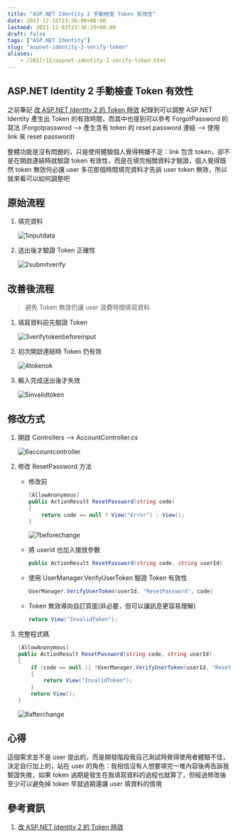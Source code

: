 ```yaml
---
title: "ASP.NET Identity 2 手動檢查 Token 有效性"
date: 2017-12-16T23:36:00+08:00
lastmod: 2021-11-03T23:36:29+08:00
draft: false
tags: ["ASP.NET Identity"]
slug: "aspnet-identity-2-verify-token"
aliases:
    - /2017/12/aspnet-identity-2-verify-token.html
---
```

## ASP.NET Identity 2 手動檢查 Token 有效性

之前筆記 [改 ASP.NET Identity 2 的 Token 時效](/2017/12/aspnet-identity-2-token-lifetime.html) 紀錄到可以調整 ASP.NET Identity 產生出 Token 的有效時間，而其中也提到可以參考 ForgotPassword 的寫法 (Forgotpasswrod --> 產生含有 token 的 reset password 連結 --> 使用 link 來 reset password)

整體功能是沒有問題的，只是使用體驗個人覺得稍嫌不足：link 包含 token，卻不是在開啟連結時就驗證 token 有效性，而是在填完相關資料才驗證，個人覺得既然 token 無效何必讓 user 多花那個時間填完資料才告訴 user token 無效，所以就來看可以如何調整吧

## 原始流程

1. 填完資料

    ![1inputdata](https://user-images.githubusercontent.com/3851540/34071870-8bccdd9a-e2b8-11e7-8a03-ab2df5c19eb5.png)

2. 送出後才驗證 Token 正確性

    ![2submitverify](https://user-images.githubusercontent.com/3851540/34071871-8c1aa6a6-e2b8-11e7-9bfc-ccf8afd6a159.png)

## 改善後流程

> 避免 Token 無效仍讓 user 浪費時間填寫資料

1. 填寫資料前先驗證 Token

    ![3verifytokenbeforeinput](https://user-images.githubusercontent.com/3851540/34071872-8c467ede-e2b8-11e7-9728-2934502318c8.png)

2. 初次開啟連結時 Token 仍有效

    ![4tokenok](https://user-images.githubusercontent.com/3851540/34071873-8c6f091c-e2b8-11e7-9a9a-7d02112edd7f.png)

3. 輸入完成送出後才失效

    ![5invalidtoken](https://user-images.githubusercontent.com/3851540/34071875-8ca7665e-e2b8-11e7-93be-5d83cdb7b097.png)

## 修改方式

1. 開啟 Controllers --> AccountController.cs

    ![6accountcontroller](https://user-images.githubusercontent.com/3851540/34071876-8cd7b7c8-e2b8-11e7-94b0-edd0f09c932f.png)

2. 修改 ResetPassword 方法
    * 修改前

        ```cs
        [AllowAnonymous]
        public ActionResult ResetPassword(string code)
        {
            return code == null ? View("Error") : View();
        }
        ```

        ![7beforechange](https://user-images.githubusercontent.com/3851540/34071877-8d01d878-e2b8-11e7-9d2e-0a1c3731361c.png)

    * 將 userid 也加入接放參數

        ```cs
        public ActionResult ResetPassword(string code, string userId)
        ```

    * 使用 UserManager.VerifyUserToken 驗證 Token 有效性

        ```cs
        UserManager.VerifyUserToken(userId, "ResetPassword", code)
        ```

    * Token 無效導向自訂頁面(非必要，但可以讓訊息更容易理解)

        ```cs
        return View("InvalidToken");
        ```

3. 完整程式碼

    ```cs
    [AllowAnonymous]
    public ActionResult ResetPassword(string code, string userId)
    {
        if (code == null || !UserManager.VerifyUserToken(userId, "ResetPassword", code))
        {
            return View("InvalidToken");
        }
        return View();
    }
    ```

    ![8afterchange](https://user-images.githubusercontent.com/3851540/34071878-8d3860b4-e2b8-11e7-90bf-1afc4ba6ff47.png)

## 心得

這個需求並不是 user 提出的，而是開發階段我自己測試時覺得使用者體驗不佳，決定自行加上的，站在 user 的角色：我相信沒有人想要填完一堆內容後再告訴我驗證失敗，如果 token 過期是發生在我填寫資料的過程也就算了，但經過修改後至少可以避免掉 token 早就過期還讓 user 填資料的情境

## 參考資訊

1. [改 ASP.NET Identity 2 的 Token 時效](/2017/12/aspnet-identity-2-token-lifetime.html)
